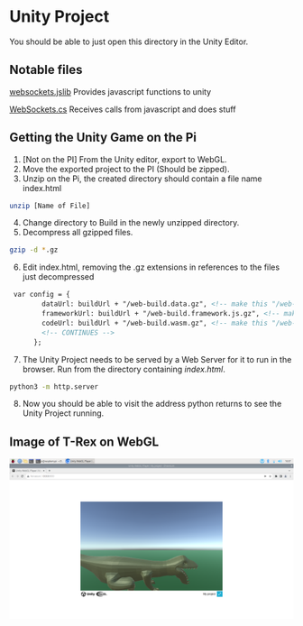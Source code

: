 # Unity Project

You should be able to just open this directory in the Unity Editor.

## Notable files

[websockets.jslib](./Assets/Plugins/websockets.jslib)
Provides javascript functions to unity

[WebSockets.cs](./Assets/Scripts/WebSockets.cs)
Receives calls from javascript and does stuff

## Getting the Unity Game on the Pi

1. [Not on the PI] From the Unity editor, export to WebGL.
2. Move the exported project to the PI (Should be zipped).
3. Unzip on the Pi, the created directory should contain a file name index.html
```bash
unzip [Name of File]
```
4. Change directory to Build in the newly unzipped directory.
5. Decompress all gzipped files.
``` bash
gzip -d *.gz
```
6. Edit index.html, removing the .gz extensions in references to the files just decompressed
```html
 var config = {
        dataUrl: buildUrl + "/web-build.data.gz", <!-- make this "/web-build.data" -->
        frameworkUrl: buildUrl + "/web-build.framework.js.gz", <!-- make this "/web-build.framework.js" -->
        codeUrl: buildUrl + "/web-build.wasm.gz", <!-- make this "/web-build.wasm" -->
		<!-- CONTINUES -->
      };
```
7. The Unity Project needs to be served by a Web Server for it to run in the browser. Run from the directory containing *index.html*.
``` bash
python3 -m http.server
```
8. Now you should be able to visit the address python returns to see the Unity Project running.


## Image of T-Rex on WebGL
![rex](./rex-on-pi.png)
